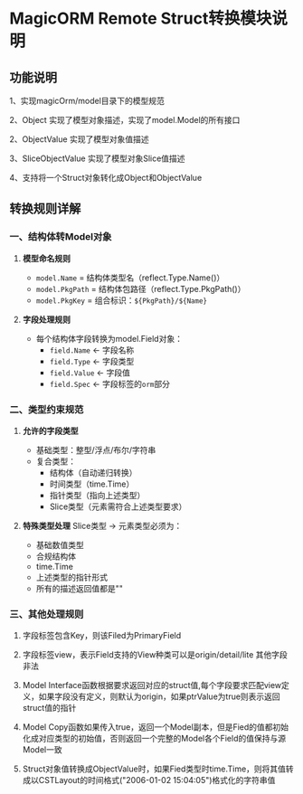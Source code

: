 # MagicORM Remote Struct转换模块说明

## 功能说明

1、实现magicOrm/model目录下的模型规范

2、Object 实现了模型对象描述，实现了model.Model的所有接口

2、ObjectValue 实现了模型对象值描述

3、SliceObjectValue 实现了模型对象Slice值描述

4、支持将一个Struct对象转化成Object和ObjectValue

## 转换规则详解

### 一、结构体转Model对象

1. **模型命名规则**
   - `model.Name` = 结构体类型名（reflect.Type.Name()）
   - `model.PkgPath` = 结构体包路径（reflect.Type.PkgPath()）
   - `model.PkgKey` = 组合标识：`${PkgPath}/${Name}`

2. **字段处理规则**
   - 每个结构体字段转换为model.Field对象：
     - `field.Name` ← 字段名称
     - `field.Type` ← 字段类型
     - `field.Value` ← 字段值
     - `field.Spec` ← 字段标签的`orm`部分

### 二、类型约束规范

1. **允许的字段类型**
   - 基础类型：整型/浮点/布尔/字符串
   - 复合类型：
     - 结构体（自动递归转换）
     - 时间类型（time.Time）
     - 指针类型（指向上述类型）
     - Slice类型（元素需符合上述类型要求）

2. **特殊类型处理**
   Slice类型 → 元素类型必须为：
   - 基础数值类型
   - 合规结构体
   - time.Time
   - 上述类型的指针形式
   - 所有的描述返回值都是""

### 三、其他处理规则

1. 字段标签包含Key，则该Filed为PrimaryField

2. 字段标签view，表示Field支持的View种类可以是origin/detail/lite 其他字段非法

3. Model Interface函数根据要求返回对应的struct值,每个字段要求匹配view定义，如果字段没有定义，则默认为origin，如果ptrValue为true则表示返回struct值的指针

4. Model Copy函数如果传入true，返回一个Model副本，但是Fied的值都初始化成对应类型的初始值，否则返回一个完整的Model各个Field的值保持与源Model一致

5. Struct对象值转换成ObjectValue时，如果Fied类型时time.Time，则将其值转成以CSTLayout的时间格式("2006-01-02 15:04:05")格式化的字符串值
